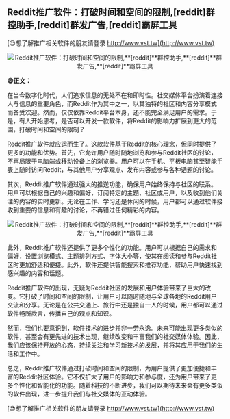 ## **Reddit推广软件：打破时间和空间的限制,**[reddit]**群控助手,**[reddit]**群发广告,**[reddit]**霸屏工具**

[😍想了解推广相关软件的朋友请登录 http://www.vst.tw](http://www.vst.tw)

 <center><img src="https://vst.tw/MP4/tuiguang/png/2.png" alt="Reddit推广软件：打破时间和空间的限制,**[reddit]**群控助手,**[reddit]**群发广告,**[reddit]**霸屏工具"></center>

**😄正文：**

在当今数字化时代，人们追求信息的无处不在和即时性。社交媒体平台扮演着连接人与信息的重要角色，而Reddit作为其中之一，以其独特的社区和内容分享模式而备受欢迎。然而，仅仅依靠Reddit平台本身，还不能完全满足用户的需求。于是，有人开始思考，是否可以开发一款软件，将Reddit的影响力扩展到更大的范围，打破时间和空间的限制？

Reddit推广软件就应运而生了。这款软件基于Reddit的核心理念，但同时提供了更多的功能和优势。首先，它允许用户随时随地浏览和参与Reddit社区的讨论，不再局限于电脑端或移动设备上的浏览器。用户可以在手机、平板电脑甚至智能手表上随时访问Reddit，与其他用户分享观点、发布内容或参与各种话题的讨论。

其次，Reddit推广软件通过强大的推送功能，确保用户始终保持与社区的联系。用户可以根据自己的兴趣和偏好，订阅特定的主题、社区或用户，以及收到他们关注的内容的实时更新。无论在工作、学习还是休闲的时候，用户都可以通过软件接收到重要的信息和有趣的讨论，不再错过任何精彩的内容。

 <center><img src="https://vst.tw/MP4/tuiguang/png/7.png" alt="Reddit推广软件：打破时间和空间的限制,**[reddit]**群控助手,**[reddit]**群发广告,**[reddit]**霸屏工具"></center>

此外，Reddit推广软件还提供了更多个性化的功能。用户可以根据自己的需求和偏好，设置浏览模式、主题排列方式、字体大小等，使其在阅读和参与Reddit社区时更加舒适和便捷。此外，软件还提供智能搜索和推荐功能，帮助用户快速找到感兴趣的内容和话题。

Reddit推广软件的出现，无疑为Reddit社区的发展和用户体验带来了巨大的改变。它打破了时间和空间的限制，让用户可以随时随地与全球各地的Reddit用户交流和分享。无论是在公共交通上、旅行中还是独自一人的时候，用户都可以通过软件畅所欲言，传播自己的观点和知识。

然而，我们也要意识到，软件技术的进步并非一劳永逸。未来可能出现更多类似的软件，甚至会有更先进的技术出现，继续改变和丰富我们的社交媒体体验。因此，我们应该保持开放的心态，持续关注和学习新技术的发展，并将其应用于我们的生活和工作中。

总之，Reddit推广软件通过打破时间和空间的限制，为用户提供了更加便捷和丰富的Reddit社区体验。它不仅扩大了用户的影响力和参与度，还为用户带来了更多个性化和智能化的功能。随着科技的不断进步，我们可以期待未来会有更多类似的软件出现，进一步提升我们与社交媒体的互动体验。

[😍想了解推广相关软件的朋友请登录 http://www.vst.tw](http://www.vst.tw)



